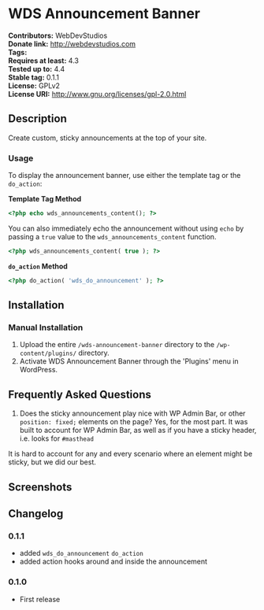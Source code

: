 # WDS Announcement Banner #
**Contributors:**      WebDevStudios  
**Donate link:**       http://webdevstudios.com  
**Tags:**  
**Requires at least:** 4.3  
**Tested up to:**      4.4  
**Stable tag:**        0.1.1  
**License:**           GPLv2  
**License URI:**       http://www.gnu.org/licenses/gpl-2.0.html

## Description ##

Create custom, sticky announcements at the top of your site.

### Usage ###

To display the announcement banner, use either the template tag or the `do_action`:

**Template Tag Method**

```php
<?php echo wds_announcements_content(); ?>
```

You can also immediately echo the announcement without using `echo` by passing a `true` value to the `wds_announcements_content` function.

```php
<?php wds_announcements_content( true ); ?>
```

**`do_action` Method**

```php
<?php do_action( 'wds_do_announcement' ); ?>
```

## Installation ##

### Manual Installation ###

1. Upload the entire `/wds-announcement-banner` directory to the `/wp-content/plugins/` directory.
2. Activate WDS Announcement Banner through the 'Plugins' menu in WordPress.

## Frequently Asked Questions ##

1. Does the sticky announcement play nice with WP Admin Bar, or other `position: fixed;` elements on the page?
Yes, for the most part. It was built to account for WP Admin Bar, as well as if you have a sticky header, i.e. looks for `#masthead`

It is hard to account for any and every scenario where an element might be sticky, but we did our best.

## Screenshots ##


## Changelog ##

### 0.1.1 ###
* added `wds_do_announcement` `do_action`
* added action hooks around and inside the announcement

### 0.1.0 ###
* First release
